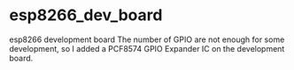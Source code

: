 # esp8266_dev_board
esp8266 development board
The number of GPIO are not enough for some development, so I added a PCF8574 GPIO Expander IC on the development board.  
